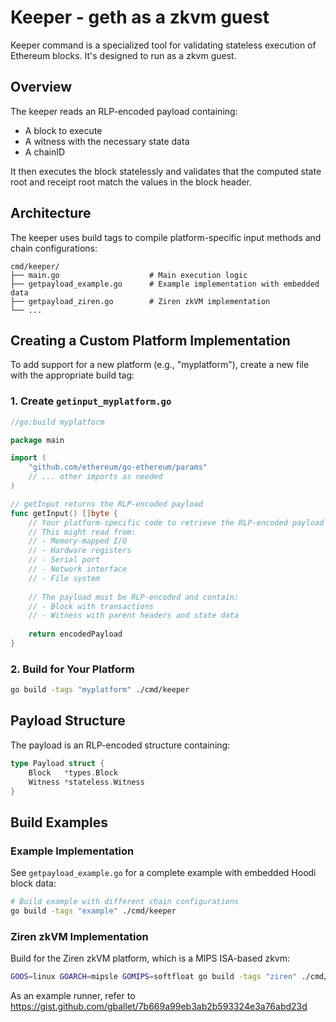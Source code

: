 # Keeper - geth as a zkvm guest

Keeper command is a specialized tool for validating stateless execution of Ethereum blocks. It's designed to run as a zkvm guest.

## Overview

The keeper reads an RLP-encoded payload containing:
- A block to execute
- A witness with the necessary state data
- A chainID

It then executes the block statelessly and validates that the computed state root and receipt root match the values in the block header.

## Architecture

The keeper uses build tags to compile platform-specific input methods and chain configurations:

```
cmd/keeper/
├── main.go                    # Main execution logic
├── getpayload_example.go      # Example implementation with embedded data
├── getpayload_ziren.go        # Ziren zkVM implementation
└── ...
```

## Creating a Custom Platform Implementation

To add support for a new platform (e.g., "myplatform"), create a new file with the appropriate build tag:

### 1. Create `getinput_myplatform.go`

```go
//go:build myplatform

package main

import (
    "github.com/ethereum/go-ethereum/params"
    // ... other imports as needed
)

// getInput returns the RLP-encoded payload
func getInput() []byte {
    // Your platform-specific code to retrieve the RLP-encoded payload
    // This might read from:
    // - Memory-mapped I/O
    // - Hardware registers  
    // - Serial port
    // - Network interface
    // - File system
    
    // The payload must be RLP-encoded and contain:
    // - Block with transactions
    // - Witness with parent headers and state data
    
    return encodedPayload
}
```

### 2. Build for Your Platform

```bash
go build -tags "myplatform" ./cmd/keeper
```

## Payload Structure

The payload is an RLP-encoded structure containing:

```go
type Payload struct {
    Block   *types.Block
    Witness *stateless.Witness
}
```

## Build Examples

### Example Implementation
See `getpayload_example.go` for a complete example with embedded Hoodi block data:

```bash
# Build example with different chain configurations
go build -tags "example" ./cmd/keeper
```

### Ziren zkVM Implementation

Build for the Ziren zkVM platform, which is a MIPS ISA-based zkvm:

```bash
GOOS=linux GOARCH=mipsle GOMIPS=softfloat go build -tags "ziren" ./cmd/keeper
```

As an example runner, refer to https://gist.github.com/gballet/7b669a99eb3ab2b593324e3a76abd23d
